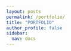 ```yaml
---
layout: posts
permalink: /portfolio/
title: "PORTFOLIO"
author_profile: false
sidebar: 
  nav: docs
---
```

